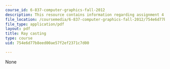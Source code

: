 ```yaml
---
course_id: 6-837-computer-graphics-fall-2012
description: This resource contains information regarding assignment 4.
file_location: /coursemedia/6-837-computer-graphics-fall-2012/754e6d77b8eed00ae57f2ef2371c7d00_MIT6_837F12_assn4.pdf
file_type: application/pdf
layout: pdf
title: Ray casting
type: course
uid: 754e6d77b8eed00ae57f2ef2371c7d00

---
```

None